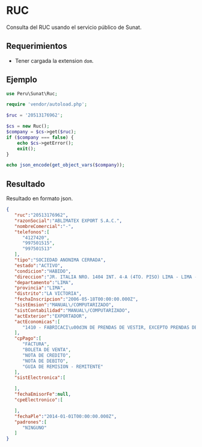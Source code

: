 # RUC

Consulta del RUC usando el servicio público de Sunat.

Requerimientos
---------------
- Tener cargada la extension `dom`.

Ejemplo
--------

```php
use Peru\Sunat\Ruc;

require 'vendor/autoload.php';

$ruc = '20513176962';

$cs = new Ruc();
$company = $cs->get($ruc);
if ($company === false) {
    echo $cs->getError();
    exit();
}

echo json_encode(get_object_vars($company));

```

Resultado
---------

Resultado en formato json.

```json
{
   "ruc":"20513176962",
   "razonSocial":"ABLIMATEX EXPORT S.A.C.",
   "nombreComercial":"-",
   "telefonos":[
      "4127420",
      "997501515",
      "997501513"
   ],
   "tipo":"SOCIEDAD ANONIMA CERRADA",
   "estado":"ACTIVO",
   "condicion":"HABIDO",
   "direccion":"JR. ITALIA NRO. 1404 INT. 4-A (4TO. PISO) LIMA - LIMA - LA VICTORIA",
   "departamento":"LIMA",
   "provincia":"LIMA",
   "distrito":"LA VICTORIA",
   "fechaInscripcion":"2006-05-18T00:00:00.000Z",
   "sistEmsion":"MANUAL\/COMPUTARIZADO",
   "sistContabilidad":"MANUAL\/COMPUTARIZADO",
   "actExterior":"EXPORTADOR",
   "actEconomicas":[
      "1410 - FABRICACI\u00d3N DE PRENDAS DE VESTIR, EXCEPTO PRENDAS DE PIEL"
   ],
   "cpPago":[
      "FACTURA",
      "BOLETA DE VENTA",
      "NOTA DE CREDITO",
      "NOTA DE DEBITO",
      "GUIA DE REMISION - REMITENTE"
   ],
   "sistElectronica":[

   ],
   "fechaEmisorFe":null,
   "cpeElectronico":[

   ],
   "fechaPle":"2014-01-01T00:00:00.000Z",
   "padrones":[
      "NINGUNO"
   ]
}
```